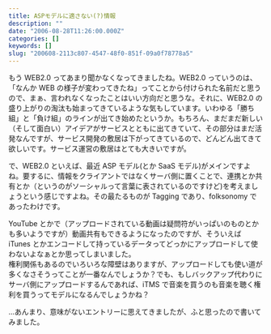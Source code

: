 ```yaml
---
title: ASPモデルに適さない(?)情報
description: ""
date: "2006-08-28T11:26:00.000Z"
categories: []
keywords: []
slug: "200608-2113c807-4547-48f0-851f-09a0f78778a5"
---
```


もう WEB2.0 ってあまり聞かなくなってきましたね。WEB2.0 っていうのは、「なんか WEB の様子が変わってきたね」ってことから付けられた名前だと思うので、まぁ、言われなくなったことはいい方向だと思うな。それに、WEB2.0 の盛り上がりの淘汰も始まってきているような気もしています。いわゆる「勝ち組」と「負け組」のラインが出てき始めたというか。もちろん、まだまだ新しい（そして面白い）アイデアがサービスとともに出てきていて、その部分はまだ活発なんですが、サービス開発の敷居は下がってきているので、どんどん出てきて欲しいです。サービス運営の敷居はとても大きいですが。

で、WEB2.0 といえば、最近 ASP モデル(とか SaaS モデル)がメインですよね。要するに、情報をクライアントではなくサーバ側に置くことで、連携とか共有とか（というのがソーシャルって言葉に表されているのですけど)を考えましょうという感じですよね。その最たるものが Tagging であり、folksonomy であったわけです。

YouTube とかで（アップロードされている動画は疑問符がいっぱいのものとかも多いようですが）動画共有もできるようになったのですが、そういえば iTunes とかエンコードして持っているデータってどっかにアップロードして使わないよなぁとか思ってしまいました。  
権利関係もあるのでいろいろな障壁はありますが、アップロードしても使い道が多くなさそうってことが一番なんでしょうか？でも、もしバックアップ代わりにサーバ側にアップロードするんであれば、iTMS で音楽を買うのも音楽を聴く権利を買うってモデルになるんでしょうかね？

…あんまり、意味がないエントリーに思えてきましたが、ふと思ったので書いてみました。
